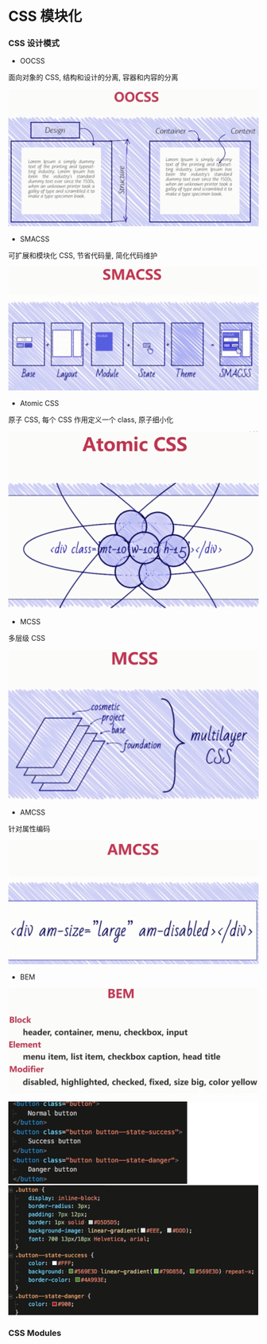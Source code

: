 # CSS 模块化

### CSS 设计模式

- OOCSS

面向对象的 CSS, 结构和设计的分离, 容器和内容的分离

![](./media/13.png)

- SMACSS

可扩展和模块化 CSS, 节省代码量, 简化代码维护

![](./media/14.png)

- Atomic CSS

原子 CSS, 每个 CSS 作用定义一个 class, 原子细小化

![](./media/15.png)

- MCSS

多层级 CSS

![](./media/16.png)

- AMCSS

针对属性编码

![](./media/17.png)

- BEM

![](./media/18.png)

![](./media/19.png)

### CSS Modules